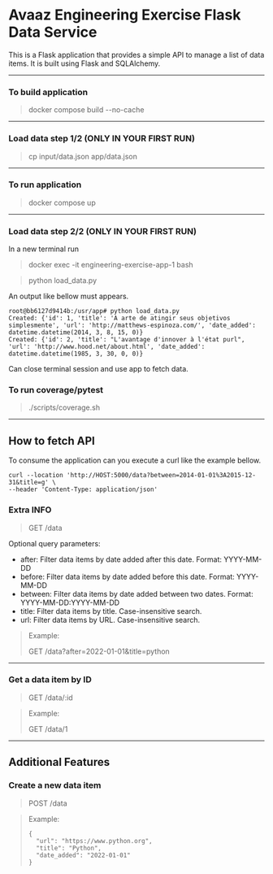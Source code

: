 # Avaaz Engineering Exercise Flask Data Service

This is a Flask application that provides a simple API to manage a list of data items. It is built using Flask and SQLAlchemy.

---

### To build application

> docker compose build --no-cache

---

### Load data step 1/2 (ONLY IN YOUR FIRST RUN)

> cp input/data.json app/data.json

---

### To run application

> docker compose up

---

### Load data step 2/2 (ONLY IN YOUR FIRST RUN)

In a new terminal run

> docker exec -it engineering-exercise-app-1 bash

> python load_data.py

An output like bellow must appears.

```
root@bb6127d9414b:/usr/app# python load_data.py
Created: {'id': 1, 'title': 'A arte de atingir seus objetivos simplesmente', 'url': 'http://matthews-espinoza.com/', 'date_added': datetime.datetime(2014, 3, 8, 15, 0)}
Created: {'id': 2, 'title': "L'avantage d'innover à l'état purl", 'url': 'http://www.hood.net/about.html', 'date_added': datetime.datetime(1985, 3, 30, 0, 0)}
```

Can close terminal session and use app to fetch data.

### To run coverage/pytest

> ./scripts/coverage.sh

---

## How to fetch API

To consume the application can you execute a curl like the example bellow.

```
curl --location 'http://HOST:5000/data?between=2014-01-01%3A2015-12-31&title=g' \
--header 'Content-Type: application/json'
```

### Extra INFO

> GET /data

Optional query parameters:

- after: Filter data items by date added after this date. Format: YYYY-MM-DD
- before: Filter data items by date added before this date. Format: YYYY-MM-DD
- between: Filter data items by date added between two dates. Format: YYYY-MM-DD:YYYY-MM-DD
- title: Filter data items by title. Case-insensitive search.
- url: Filter data items by URL. Case-insensitive search.

> Example:
>
> GET /data?after=2022-01-01&title=python

---

### Get a data item by ID

> GET /data/:id

> Example:
>
> GET /data/1

---

## Additional Features

### Create a new data item

> POST /data

> Example:
>
> ```
> {
>   "url": "https://www.python.org",
>   "title": "Python",
>   "date_added": "2022-01-01"
> }
> ```
